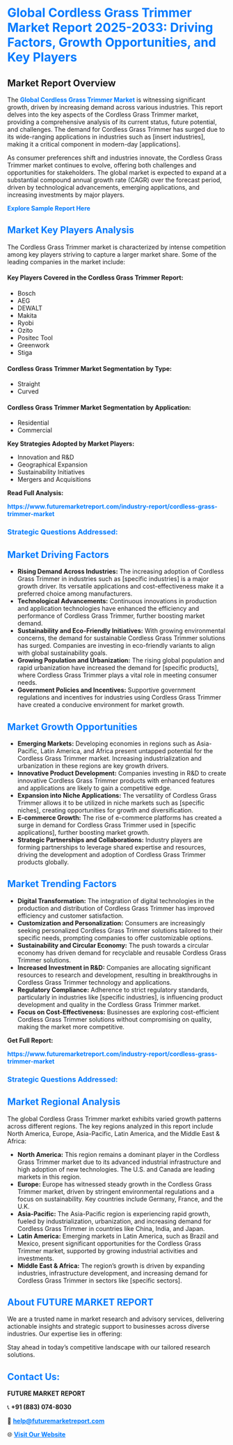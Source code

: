 <h1 style="color: #007BFF;">Global Cordless Grass Trimmer Market Report 2025-2033: Driving Factors, Growth Opportunities, and Key Players</h1>

<section id="overview">
<h2>Market Report Overview</h2>
<p>The <a href="https://www.futuremarketreport.com/industry-report/cordless-grass-trimmer-market" style="color: #007BFF; text-decoration: none;"><strong>Global Cordless Grass Trimmer Market</strong></a> is witnessing significant growth, driven by increasing demand across various industries. This report delves into the key aspects of the Cordless Grass Trimmer market, providing a comprehensive analysis of its current status, future potential, and challenges. The demand for Cordless Grass Trimmer has surged due to its wide-ranging applications in industries such as [insert industries], making it a critical component in modern-day [applications].</p>
<p>As consumer preferences shift and industries innovate, the Cordless Grass Trimmer market continues to evolve, offering both challenges and opportunities for stakeholders. The global market is expected to expand at a substantial compound annual growth rate (CAGR) over the forecast period, driven by technological advancements, emerging applications, and increasing investments by major players.</p>
</section>

<section id="overview">
<p><a href="https://www.futuremarketreport.com/request-sample/reportId=92477" style="color: #007BFF; text-decoration: none;"><strong>Explore Sample Report Here</strong></a></p>
</section>

<section id="key-players">
<h2 style="color: #007BFF;">Market Key Players Analysis</h2>
<p>The Cordless Grass Trimmer market is characterized by intense competition among key players striving to capture a larger market share. Some of the leading companies in the market include:</p>
<h4>Key Players Covered in the Cordless Grass Trimmer Report:</h4>
<ul><li>Bosch</li><li>AEG</li><li>DEWALT</li><li>Makita</li><li>Ryobi</li><li>Ozito</li><li>Positec Tool</li><li>Greenwork</li><li>Stiga</li></ul>
<h4>Cordless Grass Trimmer Market Segmentation by Type:</h4>
<ul><li>Straight</li><li>Curved</li></ul>

<h4>Cordless Grass Trimmer Market Segmentation by Application:</h4>
<ul><li>Residential</li><li>Commercial</li></ul>
<p><strong>Key Strategies Adopted by Market Players:</strong></p>
<ul>
<li>Innovation and R&D</li>
<li>Geographical Expansion</li>
<li>Sustainability Initiatives</li>
<li>Mergers and Acquisitions</li>
</ul>
</section>

<section>
<p><strong>Read Full Analysis: </strong></p><a href="https://www.futuremarketreport.com/industry-report/cordless-grass-trimmer-market" style="color: #007BFF; text-decoration: none;"><strong>https://www.futuremarketreport.com/industry-report/cordless-grass-trimmer-market</strong></a>
<h3 style="color: #007BFF;">Strategic Questions Addressed:</h3>
</section>

<section id="driving-factors">
<h2 style="color: #007BFF;">Market Driving Factors</h2>
<ul>
<li><strong>Rising Demand Across Industries:</strong> The increasing adoption of Cordless Grass Trimmer in industries such as [specific industries] is a major growth driver. Its versatile applications and cost-effectiveness make it a preferred choice among manufacturers.</li>
<li><strong>Technological Advancements:</strong> Continuous innovations in production and application technologies have enhanced the efficiency and performance of Cordless Grass Trimmer, further boosting market demand.</li>
<li><strong>Sustainability and Eco-Friendly Initiatives:</strong> With growing environmental concerns, the demand for sustainable Cordless Grass Trimmer solutions has surged. Companies are investing in eco-friendly variants to align with global sustainability goals.</li>
<li><strong>Growing Population and Urbanization:</strong> The rising global population and rapid urbanization have increased the demand for [specific products], where Cordless Grass Trimmer plays a vital role in meeting consumer needs.</li>
<li><strong>Government Policies and Incentives:</strong> Supportive government regulations and incentives for industries using Cordless Grass Trimmer have created a conducive environment for market growth.</li>
</ul>
</section>

<section id="growth-opportunities">
<h2 style="color: #007BFF;">Market Growth Opportunities</h2>
<ul>
<li><strong>Emerging Markets:</strong> Developing economies in regions such as Asia-Pacific, Latin America, and Africa present untapped potential for the Cordless Grass Trimmer market. Increasing industrialization and urbanization in these regions are key growth drivers.</li>
<li><strong>Innovative Product Development:</strong> Companies investing in R&D to create innovative Cordless Grass Trimmer products with enhanced features and applications are likely to gain a competitive edge.</li>
<li><strong>Expansion into Niche Applications:</strong> The versatility of Cordless Grass Trimmer allows it to be utilized in niche markets such as [specific niches], creating opportunities for growth and diversification.</li>
<li><strong>E-commerce Growth:</strong> The rise of e-commerce platforms has created a surge in demand for Cordless Grass Trimmer used in [specific applications], further boosting market growth.</li>
<li><strong>Strategic Partnerships and Collaborations:</strong> Industry players are forming partnerships to leverage shared expertise and resources, driving the development and adoption of Cordless Grass Trimmer products globally.</li>
</ul>
</section>

<section id="trending-factors">
<h2 style="color: #007BFF;">Market Trending Factors</h2>
<ul>
<li><strong>Digital Transformation:</strong> The integration of digital technologies in the production and distribution of Cordless Grass Trimmer has improved efficiency and customer satisfaction.</li>
<li><strong>Customization and Personalization:</strong> Consumers are increasingly seeking personalized Cordless Grass Trimmer solutions tailored to their specific needs, prompting companies to offer customizable options.</li>
<li><strong>Sustainability and Circular Economy:</strong> The push towards a circular economy has driven demand for recyclable and reusable Cordless Grass Trimmer solutions.</li>
<li><strong>Increased Investment in R&D:</strong> Companies are allocating significant resources to research and development, resulting in breakthroughs in Cordless Grass Trimmer technology and applications.</li>
<li><strong>Regulatory Compliance:</strong> Adherence to strict regulatory standards, particularly in industries like [specific industries], is influencing product development and quality in the Cordless Grass Trimmer market.</li>
<li><strong>Focus on Cost-Effectiveness:</strong> Businesses are exploring cost-efficient Cordless Grass Trimmer solutions without compromising on quality, making the market more competitive.</li>
</ul>
</section>

<section>
<p><strong>Get Full Report: </strong></p><a href="https://www.futuremarketreport.com/industry-report/cordless-grass-trimmer-market" style="color: #007BFF; text-decoration: none;"><strong>https://www.futuremarketreport.com/industry-report/cordless-grass-trimmer-market</strong></a>
<h3 style="color: #007BFF;">Strategic Questions Addressed:</h3>
</section>


<section id="regional-analysis">
<h2 style="color: #007BFF;">Market Regional Analysis</h2>
<p>The global Cordless Grass Trimmer market exhibits varied growth patterns across different regions. The key regions analyzed in this report include North America, Europe, Asia-Pacific, Latin America, and the Middle East & Africa:</p>
<ul>
<li><strong>North America:</strong> This region remains a dominant player in the Cordless Grass Trimmer market due to its advanced industrial infrastructure and high adoption of new technologies. The U.S. and Canada are leading markets in this region.</li>
<li><strong>Europe:</strong> Europe has witnessed steady growth in the Cordless Grass Trimmer market, driven by stringent environmental regulations and a focus on sustainability. Key countries include Germany, France, and the U.K.</li>
<li><strong>Asia-Pacific:</strong> The Asia-Pacific region is experiencing rapid growth, fueled by industrialization, urbanization, and increasing demand for Cordless Grass Trimmer in countries like China, India, and Japan.</li>
<li><strong>Latin America:</strong> Emerging markets in Latin America, such as Brazil and Mexico, present significant opportunities for the Cordless Grass Trimmer market, supported by growing industrial activities and investments.</li>
<li><strong>Middle East & Africa:</strong> The region’s growth is driven by expanding industries, infrastructure development, and increasing demand for Cordless Grass Trimmer in sectors like [specific sectors].</li>
</ul>
</section>

<footer>
<h2 style="color: #007BFF;">About FUTURE MARKET REPORT</h2>
<p>We are a trusted name in market research and advisory services, delivering actionable insights and strategic support to businesses across diverse industries. Our expertise lies in offering:</p>

<p>Stay ahead in today’s competitive landscape with our tailored research solutions.</p>

<h2 style="color: #007BFF;">Contact Us:</h2>
<p><strong>FUTURE MARKET REPORT</strong></p>
<p>📞 <strong>+91 (883) 074-8030</strong></p>
<p>📧 <strong><a href="mailto:help@futuremarketreport.com" style="color: #007BFF;">help@futuremarketreport.com</a></strong></p>
<p>🌐 <strong><a href="https://www.futuremarketreport.com/" style="color: #007BFF;">Visit Our Website</a></strong></p>
</footer>